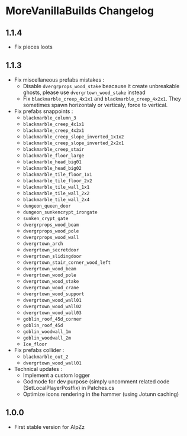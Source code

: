 # MoreVanillaBuilds Changelog
## 1.1.4
 - Fix pieces loots
## 1.1.3
 - Fix miscellaneous prefabs mistakes : 
   - Disable `dvergrprops_wood_stake` beacause it create unbreakable ghosts, please use `dvergrtown_wood_stake` instead
   - Fix `blackmarble_creep_4x1x1` and `blackmarble_creep_4x2x1`. They sometimes spawn horizontaly or verticaly, force to vertical.
 - Fix prefabs snappoints : 
   - `blackmarble_column_3`
   - `blackmarble_creep_4x1x1`
   - `blackmarble_creep_4x2x1`
   - `blackmarble_creep_slope_inverted_1x1x2`
   - `blackmarble_creep_slope_inverted_2x2x1`
   - `blackmarble_creep_stair`
   - `blackmarble_floor_large`
   - `blackmarble_head_big01`
   - `blackmarble_head_big02`
   - `blackmarble_tile_floor_1x1`
   - `blackmarble_tile_floor_2x2`
   - `blackmarble_tile_wall_1x1`
   - `blackmarble_tile_wall_2x2`
   - `blackmarble_tile_wall_2x4`
   - `dungeon_queen_door`
   - `dungeon_sunkencrypt_irongate`
   - `sunken_crypt_gate`
   - `dvergrprops_wood_beam`
   - `dvergrprops_wood_pole`
   - `dvergrprops_wood_wall`
   - `dvergrtown_arch`
   - `dvergrtown_secretdoor`
   - `dvergrtown_slidingdoor`
   - `dvergrtown_stair_corner_wood_left`
   - `dvergrtown_wood_beam`
   - `dvergrtown_wood_pole`
   - `dvergrtown_wood_stake`
   - `dvergrtown_wood_crane`
   - `dvergrtown_wood_support`
   - `dvergrtown_wood_wall01`
   - `dvergrtown_wood_wall02`
   - `dvergrtown_wood_wall03`
   - `goblin_roof_45d_corner`
   - `goblin_roof_45d`
   - `goblin_woodwall_1m`
   - `goblin_woodwall_2m`
   - `Ice_floor`
 - Fix prefabs collider : 
   - `blackmarble_out_2`
   - `dvergrtown_wood_wall01`
 - Technical updates : 
   - Implement a custom logger
   - Godmode for dev purpose (simply uncomment related code (SetLocalPlayerPostfix) in Patches.cs
   - Optimize icons rendering in the hammer (using Jotunn caching)

## 1.0.0
 - First stable version for AlpZz
